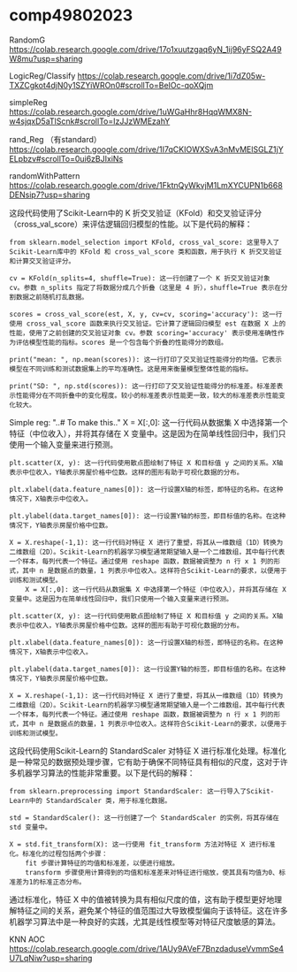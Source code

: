 # comp49802023
RandomG
https://colab.research.google.com/drive/17o1xuutzgaq6yN_1ij96yFSQ2A49W8mu?usp=sharing

LogicReg/Classify
https://colab.research.google.com/drive/1i7dZ05w-TXZCgkot4djN0y1SZYiWROn0#scrollTo=BeIOc-qoXQjm

simpleReg
https://colab.research.google.com/drive/1uWGaHhr8HqqWMX8N-w4sjqxD5aTlScnk#scrollTo=IzJJzWMEzahY

rand_Reg （有standard）
https://colab.research.google.com/drive/1I7qCKIOWXSvA3nMvMElSGLZ1jYELpbzv#scrollTo=0ui6zBJIxiNs

randomWithPattern
https://colab.research.google.com/drive/1FktnQyWkvjM1LmXYCUPN1b668DENsip7?usp=sharing


这段代码使用了Scikit-Learn中的 K 折交叉验证（KFold）和交叉验证评分（cross_val_score）来评估逻辑回归模型的性能。以下是代码的解释：

    from sklearn.model_selection import KFold, cross_val_score: 这里导入了Scikit-Learn库中的 KFold 和 cross_val_score 类和函数，用于执行 K 折交叉验证和计算交叉验证评分。

    cv = KFold(n_splits=4, shuffle=True): 这一行创建了一个 K 折交叉验证对象 cv。参数 n_splits 指定了将数据分成几个折叠（这里是 4 折），shuffle=True 表示在分割数据之前随机打乱数据。

    scores = cross_val_score(est, X, y, cv=cv, scoring='accuracy'): 这一行使用 cross_val_score 函数来执行交叉验证。它计算了逻辑回归模型 est 在数据 X 上的性能，使用了之前创建的交叉验证对象 cv。参数 scoring='accuracy' 表示使用准确性作为评估模型性能的指标。scores 是一个包含每个折叠的性能得分的数组。

    print("mean: ", np.mean(scores)): 这一行打印了交叉验证性能得分的均值。它表示模型在不同训练和测试数据集上的平均准确性。这是用来衡量模型整体性能的指标。

    print("SD: ", np.std(scores)): 这一行打印了交叉验证性能得分的标准差。标准差表示性能得分在不同折叠中的变化程度。较小的标准差表示性能更一致，较大的标准差表示性能变化较大。


Simple reg:
   "..# To make this.."
     X = X[:,0]: 这一行代码从数据集 X 中选择第一个特征（中位收入），并将其存储在 X 变量中。这是因为在简单线性回归中，我们只使用一个输入变量来进行预测。

    plt.scatter(X, y): 这一行代码使用散点图绘制了特征 X 和目标值 y 之间的关系。X轴表示中位收入，Y轴表示房屋价格中位数。这样的图形有助于可视化数据的分布。

    plt.xlabel(data.feature_names[0]): 这一行设置X轴的标签，即特征的名称。在这种情况下，X轴表示中位收入。

    plt.ylabel(data.target_names[0]): 这一行设置Y轴的标签，即目标值的名称。在这种情况下，Y轴表示房屋价格中位数。

    X = X.reshape(-1,1): 这一行代码对特征 X 进行了重塑，将其从一维数组（1D）转换为二维数组（2D）。Scikit-Learn的机器学习模型通常期望输入是一个二维数组，其中每行代表一个样本，每列代表一个特征。通过使用 reshape 函数，数据被调整为 n 行 x 1 列的形式，其中 n 是数据点的数量，1 列表示中位收入。这样符合Scikit-Learn的要求，以便用于训练和测试模型。
        X = X[:,0]: 这一行代码从数据集 X 中选择第一个特征（中位收入），并将其存储在 X 变量中。这是因为在简单线性回归中，我们只使用一个输入变量来进行预测。

    plt.scatter(X, y): 这一行代码使用散点图绘制了特征 X 和目标值 y 之间的关系。X轴表示中位收入，Y轴表示房屋价格中位数。这样的图形有助于可视化数据的分布。

    plt.xlabel(data.feature_names[0]): 这一行设置X轴的标签，即特征的名称。在这种情况下，X轴表示中位收入。

    plt.ylabel(data.target_names[0]): 这一行设置Y轴的标签，即目标值的名称。在这种情况下，Y轴表示房屋价格中位数。

    X = X.reshape(-1,1): 这一行代码对特征 X 进行了重塑，将其从一维数组（1D）转换为二维数组（2D）。Scikit-Learn的机器学习模型通常期望输入是一个二维数组，其中每行代表一个样本，每列代表一个特征。通过使用 reshape 函数，数据被调整为 n 行 x 1 列的形式，其中 n 是数据点的数量，1 列表示中位收入。这样符合Scikit-Learn的要求，以便用于训练和测试模型。


这段代码使用Scikit-Learn的 StandardScaler 对特征 X 进行标准化处理。标准化是一种常见的数据预处理步骤，它有助于确保不同特征具有相似的尺度，这对于许多机器学习算法的性能非常重要。以下是代码的解释：

    from sklearn.preprocessing import StandardScaler: 这一行导入了Scikit-Learn中的 StandardScaler 类，用于标准化数据。

    std = StandardScaler(): 这一行创建了一个 StandardScaler 的实例，将其存储在 std 变量中。

    X = std.fit_transform(X): 这一行使用 fit_transform 方法对特征 X 进行标准化。标准化的过程包括两个步骤：
        fit 步骤计算特征的均值和标准差，以便进行缩放。
        transform 步骤使用计算得到的均值和标准差来对特征进行缩放，使其具有均值为0、标准差为1的标准正态分布。

通过标准化，特征 X 中的值被转换为具有相似尺度的值，这有助于模型更好地理解特征之间的关系，避免某个特征的值范围过大导致模型偏向于该特征。这在许多机器学习算法中是一种良好的实践，尤其是线性模型等对特征尺度敏感的算法。

KNN AOC
https://colab.research.google.com/drive/1AUy9AVeF7BnzdaduseVvmmSe4U7LqNiw?usp=sharing


